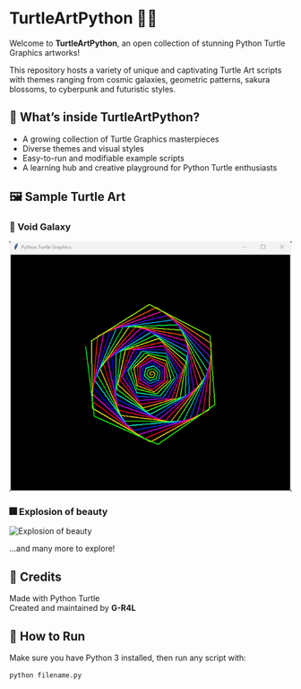 # TurtleArtPython 🐢🎨

Welcome to **TurtleArtPython**, an open collection of stunning Python Turtle Graphics artworks!

This repository hosts a variety of unique and captivating Turtle Art scripts with themes ranging from cosmic galaxies, geometric patterns, sakura blossoms, to cyberpunk and futuristic styles.

## 🎨 What’s inside TurtleArtPython?

- A growing collection of Turtle Graphics masterpieces  
- Diverse themes and visual styles  
- Easy-to-run and modifiable example scripts  
- A learning hub and creative playground for Python Turtle enthusiasts  

## 🖼️ Sample Turtle Art

### 🌌 Void Galaxy  
![Void Galaxy](images/void_galaxy.png)

### 🎆 Explosion of beauty
![Explosion of beauty](images/Ex)

…and many more to explore!

## 🙌 Credits
Made with Python Turtle  
Created and maintained by **G-R4L**

## 🚀 How to Run

Make sure you have Python 3 installed, then run any script with:

```bash
python filename.py
